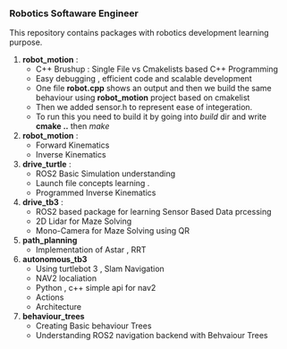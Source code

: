### Robotics Softaware Engineer
This repository contains packages with robotics development learning purpose.
1. **robot_motion** :
    - C++ Brushup : Single File vs Cmakelists based C++ Programming
    - Easy debugging , efficient code and scalable development
    - One file **robot.cpp** shows an output and then we build the same behaviour using **robot_motion** project based on cmakelist
    - Then we added sensor.h to represent ease of integeration.
    - To run this you need to build it by going into *build* dir and write **cmake ..** then *make*
2. **robot_motion** :
    - Forward Kinematics
    - Inverse Kinematics
3. **drive_turtle** :
    - ROS2 Basic Simulation understanding
    - Launch file concepts learning .
    - Programmed Inverse Kinematics
4. **drive_tb3** :
    - ROS2 based package for learning Sensor Based Data prcessing
    - 2D Lidar for Maze Solving
    - Mono-Camera for Maze Solving using QR
5. **path_planning**
    - Implementation of Astar , RRT
6. **autonomous_tb3**
    - Using turtlebot 3 , Slam Navigation
    - NAV2 localiation
    - Python , c++ simple api for nav2
    - Actions
    - Architecture
7. **behaviour_trees**
    - Creating Basic behaviour Trees
    - Understanding ROS2 navigation backend with Behvaiour Trees
